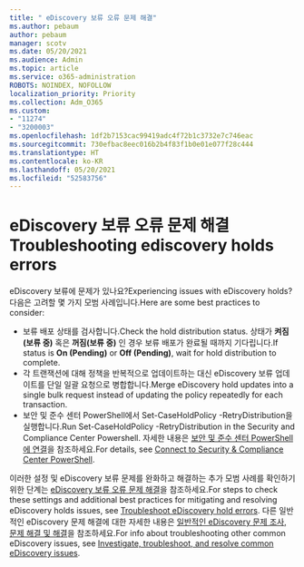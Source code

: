 ```yaml
---
title: " eDiscovery 보류 오류 문제 해결"
ms.author: pebaum
author: pebaum
manager: scotv
ms.date: 05/20/2021
ms.audience: Admin
ms.topic: article
ms.service: o365-administration
ROBOTS: NOINDEX, NOFOLLOW
localization_priority: Priority
ms.collection: Adm_O365
ms.custom:
- "11274"
- "3200003"
ms.openlocfilehash: 1df2b7153cac99419adc4f72b1c3732e7c746eac
ms.sourcegitcommit: 730efbac8eec016b2b4f83f1b0e01e077f28c444
ms.translationtype: HT
ms.contentlocale: ko-KR
ms.lasthandoff: 05/20/2021
ms.locfileid: "52583756"
---
```

# <a name="troubleshooting-ediscovery-holds-errors"></a><span data-ttu-id="f8612-102"> eDiscovery 보류 오류 문제 해결</span><span class="sxs-lookup"><span data-stu-id="f8612-102">Troubleshooting ediscovery holds errors</span></span>

<span data-ttu-id="f8612-103">eDiscovery 보류에 문제가 있나요?</span><span class="sxs-lookup"><span data-stu-id="f8612-103">Experiencing issues with eDiscovery holds?</span></span> <span data-ttu-id="f8612-104">다음은 고려할 몇 가지 모범 사례입니다.</span><span class="sxs-lookup"><span data-stu-id="f8612-104">Here are some best practices to consider:</span></span>

- <span data-ttu-id="f8612-105">보류 배포 상태를 검사합니다.</span><span class="sxs-lookup"><span data-stu-id="f8612-105">Check the hold distribution status.</span></span>  <span data-ttu-id="f8612-106">상태가 **켜짐(보류 중)** 혹은 **꺼짐(보류 중)** 인 경우 보류 배포가 완료될 때까지 기다립니다.</span><span class="sxs-lookup"><span data-stu-id="f8612-106">If status is **On (Pending)** or **Off (Pending)**, wait for hold distribution to complete.</span></span>
- <span data-ttu-id="f8612-107">각 트랜잭션에 대해 정책을 반복적으로 업데이트하는 대신 eDiscovery 보류 업데이트를 단일 일괄 요청으로 병합합니다.</span><span class="sxs-lookup"><span data-stu-id="f8612-107">Merge eDiscovery hold updates into a single bulk request instead of updating the policy repeatedly for each transaction.</span></span>
- <span data-ttu-id="f8612-108">보안 및 준수 센터 PowerShell에서 Set-CaseHoldPolicy <policyname> -RetryDistribution을 실행합니다.</span><span class="sxs-lookup"><span data-stu-id="f8612-108">Run Set-CaseHoldPolicy <policyname> -RetryDistribution in the Security and Compliance Center Powershell.</span></span> <span data-ttu-id="f8612-109">자세한 내용은 [보안 및 준수 센터 PowerShell에 연결](/powershell/exchange/connect-to-scc-powershell)을 참조하세요.</span><span class="sxs-lookup"><span data-stu-id="f8612-109">For details, see [Connect to Security & Compliance Center PowerShell](/powershell/exchange/connect-to-scc-powershell).</span></span>

<span data-ttu-id="f8612-110">이러한 설정 및 eDiscovery 보류 문제를 완화하고 해결하는 추가 모범 사례를 확인하기 위한 단계는 [eDiscovery 보류 오류 문제 해결](/microsoft-365/compliance/hold-distribution-errors)을 참조하세요.</span><span class="sxs-lookup"><span data-stu-id="f8612-110">For steps to check these settings and additional best practices for mitigating and resolving eDiscovery holds issues, see [Troubleshoot eDiscovery hold errors](/microsoft-365/compliance/hold-distribution-errors).</span></span>
<span data-ttu-id="f8612-111">다른 일반적인 eDiscovery 문제 해결에 대한 자세한 내용은 [일반적인 eDiscovery 문제 조사, 문제 해결 및 해결](/microsoft-365/compliance/ediscovery-troubleshooting-common-issues)을 참조하세요.</span><span class="sxs-lookup"><span data-stu-id="f8612-111">For info about troubleshooting other common eDiscovery issues, see [Investigate, troubleshoot, and resolve common eDiscovery issues](/microsoft-365/compliance/ediscovery-troubleshooting-common-issues).</span></span>
